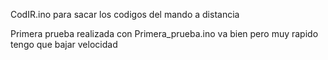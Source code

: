 CodIR.ino para sacar los codigos del mando a distancia

Primera prueba realizada con Primera_prueba.ino va bien pero muy rapido tengo que bajar velocidad
